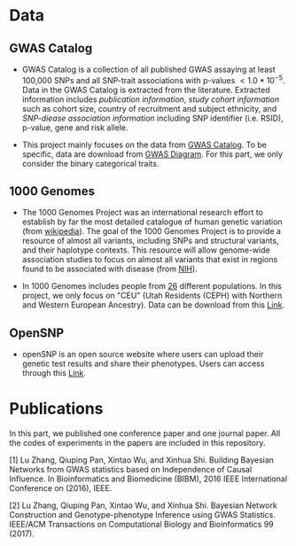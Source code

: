 # Data 
## GWAS Catalog
* GWAS Catalog is a collection of all published GWAS assaying at least 100,000 SNPs and all SNP-trait associations with p-values $< 1.0*10^{-5}$. Data in the GWAS Catalog is extracted from the literature. Extracted information includes *publication information*, *study cohort information* such as cohort size, country of recruitment and subject ethnicity, and *SNP-diease association information* including SNP identifier (i.e. RSID), p-value, gene and risk allele. 

* This project mainly focuses on the data from [GWAS Catalog](https://www.ebi.ac.uk/gwas/). To be specific, data are download from [GWAS Diagram](https://www.ebi.ac.uk/gwas/diagram). For this part, we only consider the binary categorical traits. 

## 1000 Genomes
* The 1000 Genomes Project was an international research effort to establish by far the most detailed catalogue of human genetic variation (from [wikipedia](https://en.wikipedia.org/wiki/1000_Genomes_Project)). The goal of the 1000 Genomes Project is to provide a resource of almost all variants, including SNPs and structural variants, and their haplotype contexts. This resource will allow genome-wide association studies to focus on almost all variants that exist in regions found to be associated with disease (from [NIH](https://www.genome.gov/27528684/1000-genomes-project/)). 

* In 1000 Genomes includes people from [26](http://www.internationalgenome.org/faq/which-populations-are-part-your-study) different populations. In this project, we only focus on "CEU" (Utah Residents (CEPH) with Northern and Western European Ancestry). Data can be download from this [Link](ftp://ftp.1000genomes.ebi.ac.uk/vol1/ftp/release/20130502/). 

## OpenSNP
* openSNP is an open source website where users can upload their genetic test results and share their phenotypes. Users can access through this [Link](https://opensnp.org/).

# Publications
In this part, we published one conference paper and one journal paper. All the codes of experiments in the papers are included in this repository. 

[1] Lu Zhang, Qiuping Pan, Xintao Wu, and Xinhua Shi. Building Bayesian Networks from GWAS statistics based on Independence of Causal Influence. In Bioinformatics and Biomedicine (BIBM), 2016 IEEE International Conference on (2016), IEEE.

[2] Lu Zhang, Qiuping Pan, Xintao Wu, and Xinhua Shi. Bayesian Network Construction and Genotype-phenotype Inference using GWAS Statistics. IEEE/ACM Transactions on Computational Biology and Bioinformatics 99 (2017).